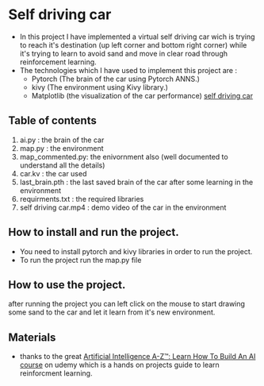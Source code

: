 # Self driving car

- In this project I have implemented a virtual self driving car wich is trying to reach it's destination (up left corner and bottom right corner) while it's trying to learn to avoid sand and move in clear road through reinforcement learning.
- The technologies which I have used to implement this project are :
    - Pytorch (The brain of the car using Pytorch ANNS.)
    - kivy (The environment using Kivy library.)
    - Matplotlib (the visualization of the car performance)
  [self driving car](self_driving_car.mp4)

## Table of contents

1. ai.py : the brain of the car 
2. map.py : the environment
3. map_commented.py: the enivornment also (well documented to understand all the details)
4. car.kv : the car used
5. last_brain.pth : the last saved brain of the car after some learning in the environment
6. requirments.txt : the required libraries
7. self driving car.mp4 : demo video of the car in the environment

## How to install and run the project.

- You need to install pytorch and kivy libraries in order to run the project.
- To run the project run the map.py file

## How to use the project.

after running the project you can left click on the mouse to start drawing some sand to the car and let it learn from it's new environment.

## Materials
- thanks to the great [Artificial Intelligence A-Z™: Learn How To Build An AI course](https://www.udemy.com/course/artificial-intelligence-az/) on udemy which is a hands on projects guide to learn reinforcment learning.
